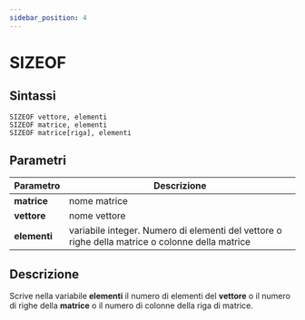 ```yaml
---
sidebar_position: 4
---
```


# SIZEOF

## Sintassi

  ```
SIZEOF vettore, elementi
SIZEOF matrice, elementi
SIZEOF matrice[riga], elementi
  ```

## Parametri
|Parametro                | Descrizione                                 |                
|-------------------------|---------------------------------------------|
| **matrice**             | nome matrice                                |               
| **vettore**             | nome vettore                                |               
| **elementi**            | variabile integer. Numero di elementi del vettore o righe della matrice o colonne della matrice   |               

## Descrizione
Scrive nella variabile **elementi** il numero di elementi del **vettore** o il numero di righe della **matrice** o il numero di colonne della riga di matrice.
